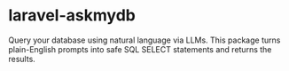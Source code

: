 # laravel-askmydb
Query your database using natural language via LLMs. This package turns plain-English prompts into safe SQL SELECT statements and returns the results.

